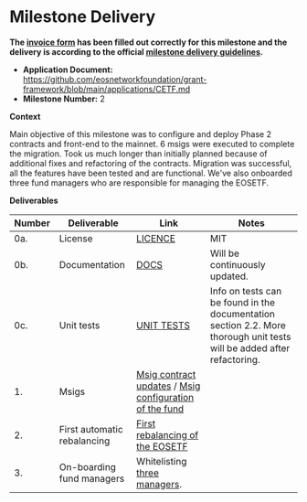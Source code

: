 # Milestone Delivery

**The [invoice form](https://forms.gle/wLuAzXKa9qYrZQob9) has been filled out correctly for this milestone and the delivery is according to the official [milestone delivery guidelines](https://github.com/eosnetworkfoundation/grant-framework/blob/master/docs/milestone-deliverables-guidelines.md).**

- **Application Document:** https://github.com/eosnetworkfoundation/grant-framework/blob/main/applications/CETF.md
- **Milestone Number:** 2

**Context**

Main objective of this milestone was to configure and deploy Phase 2 contracts and front-end to the mainnet. 6 msigs were executed to complete the migration. Took us much longer than initially planned because of additional fixes and refactoring of the contracts. Migration was successful, all the features have been tested and are functional. We've also onboarded three fund managers who are responsible for managing the EOSETF. 

**Deliverables**

| Number | Deliverable     | Link                                                                                                                                                                                           | Notes                                                                                                                           |
| ------ | --------------- | ---------------------------------------------------------------------------------------------------------------------------------------------------------------------------------------------- | ------------------------------------------------------------------------------------------------------------------------------- |
| 0a.    | License         | [LICENCE](https://github.com/n0umen0n/cetfphase2)                                                                                                                                   | MIT                                                                                                                             |
| 0b.    | Documentation   | [DOCS](https://docs.eosetf.io/#/)                                                                                                                                                              | Will be continuously updated.                                                                                                   |
| 0c.    | Unit tests      | [UNIT TESTS](https://docs.eosetf.io/#/)                                                                                                                                                        | Info on tests can be found in the documentation section 2.2. More thorough unit tests will be added after refactoring.          |
| 1.     | Msigs              | [Msig contract updates](https://bloks.io/transaction/f584be42ebcaf0d62c5ddbc8f5caf5c1f1ff8aa6e6b72b8a382abac45827721e) / [Msig configuration of the fund](https://bloks.io/msig/ironscimitar/config)       
| 2.     | First automatic rebalancing | [First rebalancing of the EOSETF](https://bloks.io/transaction/97c7e069610307c97bd3a3cf43fd76e98f869e049d658f631119f08e2a303495)                                                                                                              
| 3.     | On-boarding fund managers | Whitelisting [three managers](https://twitter.com/kouloumos).  |
